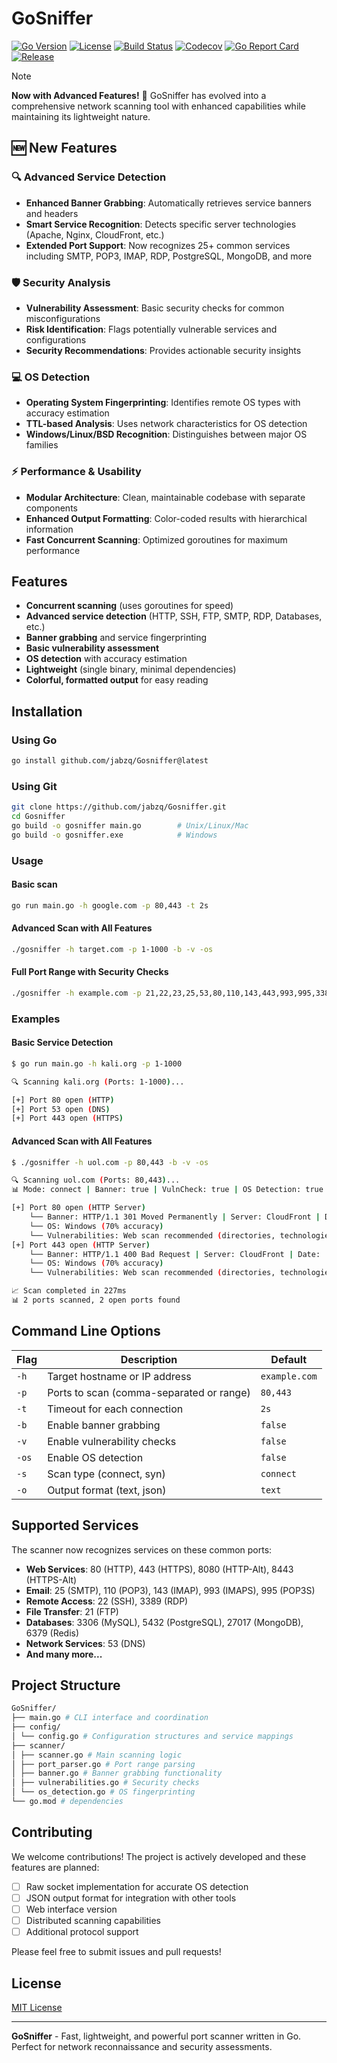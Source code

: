 # GoSniffer

[![Go Version](https://img.shields.io/badge/go-%3E%3D1.20-blue.svg)](https://golang.org/)
[![License](https://img.shields.io/badge/license-MIT-green.svg)](https://opensource.org/licenses/MIT)
[![Build Status](https://github.com/jabzq/Gosniffer/actions/workflows/go.yml/badge.svg)](https://github.com/jabzq/Gosniffer/actions)
[![Codecov](https://codecov.io/gh/jabzq/GoSniffer/branch/main/graph/badge.svg)](https://codecov.io/gh/jabzq/GoSniffer)
[![Go Report Card](https://goreportcard.com/badge/github.com/jabzq/Gosniffer)](https://goreportcard.com/report/github.com/jabzq/Gosniffer)
[![Release](https://img.shields.io/github/v/release/jabzq/Gosniffer)](https://github.com/jabzq/Gosniffer/releases)

> [!NOTE]
> 
> **Now with Advanced Features!** 🚀
> GoSniffer has evolved into a comprehensive network scanning tool with enhanced capabilities while maintaining its lightweight nature.

## 🆕 New Features

### 🔍 Advanced Service Detection
- **Enhanced Banner Grabbing**: Automatically retrieves service banners and headers
- **Smart Service Recognition**: Detects specific server technologies (Apache, Nginx, CloudFront, etc.)
- **Extended Port Support**: Now recognizes 25+ common services including SMTP, POP3, IMAP, RDP, PostgreSQL, MongoDB, and more

### 🛡️ Security Analysis
- **Vulnerability Assessment**: Basic security checks for common misconfigurations
- **Risk Identification**: Flags potentially vulnerable services and configurations
- **Security Recommendations**: Provides actionable security insights

### 💻 OS Detection
- **Operating System Fingerprinting**: Identifies remote OS types with accuracy estimation
- **TTL-based Analysis**: Uses network characteristics for OS detection
- **Windows/Linux/BSD Recognition**: Distinguishes between major OS families

### ⚡ Performance & Usability
- **Modular Architecture**: Clean, maintainable codebase with separate components
- **Enhanced Output Formatting**: Color-coded results with hierarchical information
- **Fast Concurrent Scanning**: Optimized goroutines for maximum performance

## Features
- **Concurrent scanning** (uses goroutines for speed)
- **Advanced service detection** (HTTP, SSH, FTP, SMTP, RDP, Databases, etc.)
- **Banner grabbing** and service fingerprinting
- **Basic vulnerability assessment**
- **OS detection** with accuracy estimation
- **Lightweight** (single binary, minimal dependencies)
- **Colorful, formatted output** for easy reading

## Installation

### Using Go
```bash
go install github.com/jabzq/Gosniffer@latest
```

### Using Git 
```bash
git clone https://github.com/jabzq/Gosniffer.git
cd Gosniffer
go build -o gosniffer main.go        # Unix/Linux/Mac
go build -o gosniffer.exe            # Windows
```

### Usage

#### Basic scan
```bash
go run main.go -h google.com -p 80,443 -t 2s
```

#### Advanced Scan with All Features
```bash
./gosniffer -h target.com -p 1-1000 -b -v -os
```

#### Full Port Range with Security Checks
```bash
./gosniffer -h example.com -p 21,22,23,25,53,80,110,143,443,993,995,3389 -b -v -os
```

### Examples

#### Basic Service Detection
```bash
$ go run main.go -h kali.org -p 1-1000

🔍 Scanning kali.org (Ports: 1-1000)...

[+] Port 80 open (HTTP)
[+] Port 53 open (DNS) 
[+] Port 443 open (HTTPS)
```

#### Advanced Scan with All Features
```bash
$ ./gosniffer -h uol.com -p 80,443 -b -v -os

🔍 Scanning uol.com (Ports: 80,443)...
📊 Mode: connect | Banner: true | VulnCheck: true | OS Detection: true

[+] Port 80 open (HTTP Server)
    └── Banner: HTTP/1.1 301 Moved Permanently | Server: CloudFront | Date: ...
    └── OS: Windows (70% accuracy)
    └── Vulnerabilities: Web scan recommended (directories, technologies)
[+] Port 443 open (HTTP Server)
    └── Banner: HTTP/1.1 400 Bad Request | Server: CloudFront | Date: ...
    └── OS: Windows (70% accuracy)
    └── Vulnerabilities: Web scan recommended (directories, technologies)

📈 Scan completed in 227ms
📊 2 ports scanned, 2 open ports found
```

## Command Line Options

| Flag | Description | Default |
|------|-------------|---------|
| `-h` | Target hostname or IP address | `example.com` |
| `-p` | Ports to scan (comma-separated or range) | `80,443` |
| `-t` | Timeout for each connection | `2s` |
| `-b` | Enable banner grabbing | `false` |
| `-v` | Enable vulnerability checks | `false` |
| `-os` | Enable OS detection | `false` |
| `-s` | Scan type (connect, syn) | `connect` |
| `-o` | Output format (text, json) | `text` |

## Supported Services

The scanner now recognizes services on these common ports:

- **Web Services**: 80 (HTTP), 443 (HTTPS), 8080 (HTTP-Alt), 8443 (HTTPS-Alt)
- **Email**: 25 (SMTP), 110 (POP3), 143 (IMAP), 993 (IMAPS), 995 (POP3S)
- **Remote Access**: 22 (SSH), 3389 (RDP)
- **File Transfer**: 21 (FTP)
- **Databases**: 3306 (MySQL), 5432 (PostgreSQL), 27017 (MongoDB), 6379 (Redis)
- **Network Services**: 53 (DNS)
- **And many more...**

## Project Structure

```bash
GoSniffer/
├── main.go # CLI interface and coordination
├── config/
│ └── config.go # Configuration structures and service mappings
├── scanner/
│ ├── scanner.go # Main scanning logic
│ ├── port_parser.go # Port range parsing
│ ├── banner.go # Banner grabbing functionality
│ ├── vulnerabilities.go # Security checks
│ └── os_detection.go # OS fingerprinting
└── go.mod # dependencies
```

## Contributing

We welcome contributions! The project is actively developed and these features are planned:

- [ ] Raw socket implementation for accurate OS detection
- [ ] JSON output format for integration with other tools
- [ ] Web interface version
- [ ] Distributed scanning capabilities
- [ ] Additional protocol support

Please feel free to submit issues and pull requests!

## License

[MIT License](/LICENSE)

---

**GoSniffer** - Fast, lightweight, and powerful port scanner written in Go. Perfect for network reconnaissance and security assessments.
